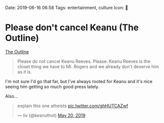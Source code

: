 Date: 2019-06-16 06:58
Tags: entertainment, culture
Icon: 🔗

# Please don't cancel Keanu (The Outline)

[The Outline](https://theoutline.com/post/7569/tomorrow-166-dont-cancel-keanu-reeves-cyberpunk-drag-xmen-youtube)

> Please do not cancel Keanu Reeves. Please. Keanu Reeves is the closet thing we have to Mr. Rogers and we already don't deserve him as it is.

I'm not sure I'd go that far, but I've always rooted for Keanu and it's nice seeing him getting so much good press lately.

Also...

<blockquote class="twitter-tweet"><p lang="en" dir="ltr">explain this one atheists <a href="https://t.co/ghHUTCAZwf">pic.twitter.com/ghHUTCAZwf</a></p>&mdash; liv (@keanuthot) <a href="https://twitter.com/keanuthot/status/1130594855204327424?ref_src=twsrc%5Etfw">May 20, 2019</a></blockquote> <script async src="https://platform.twitter.com/widgets.js" charset="utf-8"></script>